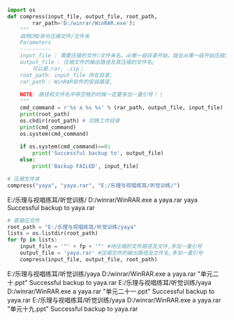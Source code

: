 

```python
import os
def compress(input_file, output_file, root_path,
        rar_path='D:/winrar/WinRAR.exe'):
    """
    调用CMD命令压缩文件/文件夹
    Parameters
    ----------
    input_file : 需要压缩的文件/文件夹名。从哪一级目录开始，就会从哪一级开始压缩;
    output_file : 压缩文件的输出路径及其压缩的文件名;
        可以是.rar, .zip；
    root_path: input_file 所在目录;
    rar_path : WinRAR软件的安装路径,
        
    NOTE: 路径和文件名中带空格的时候一定要多加一重引号！！
    """
    cmd_command = r'%s a %s %s' % (rar_path, output_file, input_file)
    print(root_path)
    os.chdir(root_path) # 切换工作目录
    print(cmd_command)
    os.system(cmd_command)
    
    if os.system(cmd_command)==0:
        print('Successful backup to', output_file)
    else:
        print('Backup FAILED', input_file)  
```

```python
# 压缩文件夹
compress("yaya", "yaya.rar", "E:/乐理与视唱练耳/听觉训练/")
```
E:/乐理与视唱练耳/听觉训练/
D:/winrar/WinRAR.exe a yaya.rar yaya
Successful backup to yaya.rar

```python
# 直接压文件
root_path = "E:/乐理与视唱练耳/听觉训练/yaya"
lists = os.listdir(root_path)
for fp in lists:   
    input_file = '"' + fp + '"' #待压缩的文件路径及文件,多加一重引号
    output_file = 'yaya.rar' #压缩文件的输出路径及文件名,多加一重引号
    compress(input_file, output_file, root_path)
```
E:/乐理与视唱练耳/听觉训练/yaya
D:/winrar/WinRAR.exe a yaya.rar "单元二十.ppt"
Successful backup to yaya.rar
E:/乐理与视唱练耳/听觉训练/yaya
D:/winrar/WinRAR.exe a yaya.rar "单元二十一.ppt"
Successful backup to yaya.rar
E:/乐理与视唱练耳/听觉训练/yaya
D:/winrar/WinRAR.exe a yaya.rar "单元十九.ppt"
Successful backup to yaya.rar
